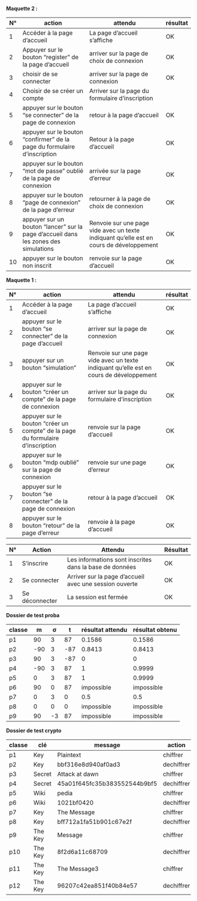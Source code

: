 **Maquette 2 :**



|N°|action|attendu|résultat|
| - | - | - | - |
|1|Accéder à la page d’accueil|La page d’accueil s’affiche|OK|
|2|Appuyer sur le bouton “register” de la page d’accueil|arriver sur la page de choix de connexion|OK|
|3|choisir de se connecter|arriver sur la page de connexion|OK|
|4|Choisir de se créer un compte|Arriver sur la page du formulaire d’inscription||
|5|appuyer sur le bouton “se connecter” de la page de connexion|retour à la page d’accueil|OK|
|6|appuyer sur le bouton “confirmer” de la page du formulaire d’inscription|Retour à la page d’accueil|OK|
|7|appuyer sur le bouton “mot de passe” oublié de la page de connexion|arrivée sur la page d’erreur|OK|
|8|appuyer sur le bouton “page de connexion” de la page d’erreur|retourner à la page de choix de connexion|OK|
|9|appuyer sur un bouton “lancer” sur la page d’accueil dans les zones des simulations|Renvoie sur une page vide avec un texte indiquant qu’elle est en cours de développement|OK|
|10|appuyer sur le bouton non inscrit|renvoie sur la page d’accueil|OK|

**Maquette 1 :**



|N°|action|attendu|résultat|
| - | - | - | - |
|1|Accéder à la page d’accueil|La page d’accueil s’affiche|OK|
|2|appuyer sur le bouton “se connecter” de la page d’accueil|arriver sur la page de connexion|OK|
|3|appuyer sur un bouton “simulation”|Renvoie sur une page vide avec un texte indiquant qu’elle est en cours de développement|OK|
|4|appuyer sur le bouton “créer un compte” de la page de connexion|arriver sur la page du formulaire d’inscription|OK|
|5|appuyer sur le bouton “créer un compte” de la page du formulaire d’inscription|renvoie sur la page d’accueil|OK|
|6|appuyer sur le bouton “mdp oublié” sur la page de connexion|renvoie sur une page d’erreur|OK|
|7|appuyer sur le bouton “se connecter” de la page de connexion|retour à la page d’accueil|OK|
|8|appuyer sur le bouton “retour” de la page d’erreur|renvoie à la page d’accueil|OK|



|N°|Action|Attendu|Résultat|
| - | - | - | - |
|1|S’inscrire|Les informations sont inscrites dans la base de données|OK|
|2|Se connecter|Arriver sur la page d’accueil avec une session ouverte|OK|
|3|Se déconnecter|La session est fermée|OK|


**Dossier de test proba**

|classe|m|σ|t|résultat attendu|résultat obtenu|
 | - | - | - | - | - | - |
|p1|90|3|87|0.1586|0.1586|
|p2|-90|3|-87|0.8413|0.8413|
|p3|90|3|-87|0|0|
|p4|-90|3|87|1|0.9999|
|p5|0|3|87|1|0.9999|
|p6|90|0|87|impossible|impossible|
|p7|0|3|0|0.5|0.5|
|p8|0|0|0|impossible|impossible|
|p9|90|-3|87|impossible|impossible



**Dossier de test crypto**

|classe|clé|message|action|résultat attendu|résultat obtenu|
 | - | - | - | - | - | - |
|p1|Key|Plaintext|chiffrer|bbf316e8d940af0ad3|bbf316e8d940af0ad3|
|p2|Key|bbf316e8d940af0ad3|dechiffrer|Plaintext|Plaintext|
|p3|Secret|Attack at dawn|chiffrer|45a01f645fc35b383552544b9bf5|45a01f645fc35b383552544b9bf5|
|p4|Secret|45a01f645fc35b383552544b9bf5|dechiffrer|Attack at dawn|Attack at dawn|
|p5|Wiki|pedia|chiffrer|1021bf0420|1021bf0420|
|p6|Wiki|1021bf0420|dechiffrer|pedia|pedia|
|p7|Key|The Message|chiffrer|bff712a1fa51b901c67e2f|bff712a1fa51b901c67e2f|
|p8|Key|bff712a1fa51b901c67e2f|dechiffrer|The Message|The Message|
|p9|The Key|Message|chiffrer|8f2d6a11c68709|8f2d6a11c68709|
|p10|The Key|8f2d6a11c68709|dechiffrer|Message|Message|
|p11|The Key|The Message3|chiffrer|96207c42ea851f40b84e57|96207c42ea851f40b84e57|
|p12|The Key|96207c42ea851f40b84e57|dechiffrer|The Message|The Message|